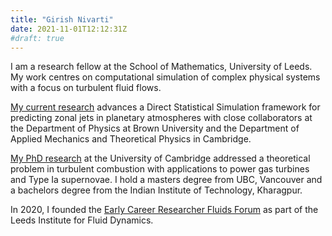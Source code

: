 ```yaml
---
title: "Girish Nivarti"
date: 2021-11-01T12:12:31Z
#draft: true
---
```


I am a research fellow at the School of Mathematics, University of Leeds. My work centres on computational simulation of complex physical systems with a focus on turbulent fluid flows.

[My current research](https://eps.leeds.ac.uk/maths/staff/5840/girish-nivarti) advances a Direct Statistical Simulation framework for predicting zonal jets in planetary atmospheres with close collaborators at the Department of Physics at Brown University and the Department of Applied Mechanics and Theoretical Physics in Cambridge.

[My PhD research](https://www.repository.cam.ac.uk/handle/1810/270335) at the University of Cambridge addressed a theoretical problem in turbulent combustion with applications to power gas turbines and Type Ia supernovae. I hold a masters degree from UBC, Vancouver and a bachelors degree from the Indian Institute of Technology, Kharagpur.

<!-- I develop mathematical models and softwares that enable such simulations. I also analyse simulation data to decipher the mechanisms relevant to the physics of the problem at hand. -->

<!-- By nature, this work lies at the intersection of mathematics, physics and software engineering. -->

In 2020, I founded the [Early Career Researcher Fluids Forum](https://fluids.leeds.ac.uk/lifd-sub-groups/early-career-researcher-forum/) as part of the Leeds Institute for Fluid Dynamics.

